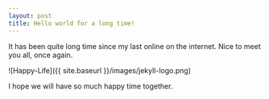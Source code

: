 ```yaml
---
layout: post
title: Hello world for a long time!
---
```


It has been quite long time since my last online on the internet. Nice to meet you all, once again.

![Happy-Life]({{ site.baseurl }}/images/jekyll-logo.png)

I hope we will have so much happy time together.